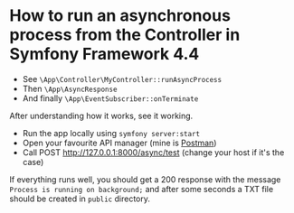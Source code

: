 # How to run an asynchronous process from the Controller in Symfony Framework 4.4

- See `\App\Controller\MyController::runAsyncProcess`
- Then `\App\AsyncResponse`
- And finally `\App\EventSubscriber::onTerminate`

After understanding how it works, see it working.

- Run the app locally using `symfony server:start`
- Open your favourite API manager (mine is [Postman](https://www.postman.com/))
- Call POST http://127.0.0.1:8000/async/test (change your host if it's the case)

If everything runs well, you should get a 200 response with the message `Process is running on background;` and after some seconds a TXT file should be created in `public` directory.
